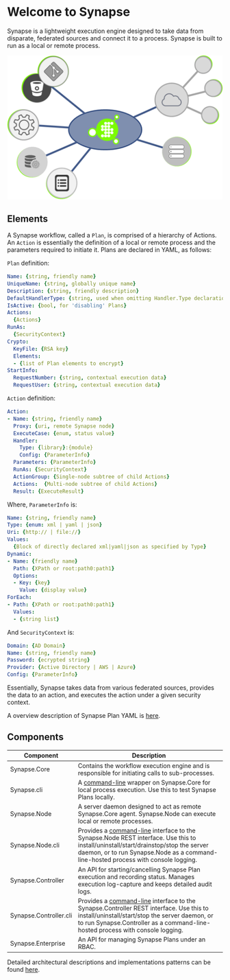 # Welcome to Synapse

Synapse is a lightweight execution engine designed to take data from disparate, federated sources and connect it to a process.  Synapse is built to run as a local or remote process.

<p align="center">
<img alt="Synapse Concept" src="img/syn_concept.png" />
</p>

## Elements

A Synapse workflow, called a `Plan`, is comprised of a hierarchy of Actions.  An `Action` is essentially the definition of a local or remote process and the parameters required to initiate it.  Plans are declared in YAML, as follows:

`Plan` definition:
```yaml
Name: {string, friendly name}
UniqueName: {string, globally unique name}
Description: {string, friendly description}
DefaultHandlerType: {string, used when omitting Handler.Type declaration}
IsActive: {bool, for 'disabling' Plans}
Actions:
  {Actions}
RunAs:
  {SecurityContext}
Crypto:
  KeyFile: {RSA key}
  Elements:
  - {list of Plan elements to encrypt}
StartInfo:
  RequestNumber: {string, contextual execution data}
  RequestUser: {string, contextual execution data}
```

`Action` definition:
```yaml
Action:
- Name: {string, friendly name}
  Proxy: {uri, remote Synapse node}
  ExecuteCase: {enum, status value}
  Handler:
    Type: {library}:{module}
    Config: {ParameterInfo}
  Parameters: {ParameterInfo}
  RunAs: {SecurityContext}
  ActionGroup: {Single-node subtree of child Actions}
  Actions:  {Multi-node subtree of child Actions}
  Result: {ExecuteResult}
```
Where, `ParameterInfo` is:
```yaml
Name: {string, friendly name}
Type: {enum: xml | yaml | json}
Uri: {http:// | file://}
Values:
  {Block of directly declared xml|yaml|json as specified by Type}
Dynamic:
- Name: {friendly name}
  Path: {XPath or root:path0:path1}
  Options:
  - Key: {key}
    Value: {display value}
ForEach:
- Path: {XPath or root:path0:path1}
  Values:
  - {string list}
```
And `SecurityContext` is:
```yaml
Domain: {AD Domain}
Name: {string, friendly name}
Password: {ecrypted string}
Provider: {Active Directory | AWS | Azure}
Config: {ParameterInfo}
```

Essentially, Synapse takes data from various federated sources, provides the data to an action, and executes the action under a given security context.

A overview description of Synapse Plan YAML is [here](/plans/ "Plan YAML").

## Components

| Component | Description
|--------|--------
|Synapse.Core|Contains the workflow execution engine and is responsible for initiating calls to sub-processes.
|Synapse.cli|A [command-line](/cli/core/ "Command-line") wrapper on Synapse.Core for local process execution.  Use this to test Synapse Plans locally.
|Synapse.Node|A server daemon designed to act as remote Synapse.Core agent.  Synapse.Node can execute local or remote processes.
|Synapse.Node.cli|Provides a [command-line](/cli/node/ "Command-line") interface to the Synapse.Node REST interface.  Use this to install/uninstall/start/drainstop/stop the server daemon, or to run Synapse.Node as a command-line-hosted process with console logging. 
|Synapse.Controller|An API for starting/cancelling Synapse Plan execution and recording status.  Manages execution log-capture and keeps detailed audit logs.
|Synapse.Controller.cli|Provides a [command-line](/cli/controller/ "Command-line") interface to the Synapse.Controller REST interface.  Use this to install/uninstall/start/stop the server daemon, or to run Synapse.Controller as a command-line-hosted process with console logging. 
|Synapse.Enterprise|An API for managing Synapse Plans under an RBAC.

Detailed architectural descriptions and implementations patterns can be found [here](/architecture/ "Architecture").